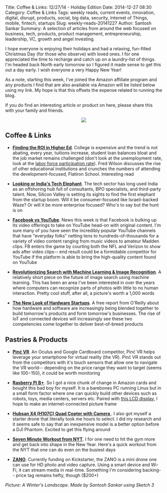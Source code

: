 Title: Coffee & Links: 12/27/14 - Holiday Edition
Date: 2014-12-27 08:30
Category: Coffee & Links
Tags: weekly reads, current events, innovation, digital, disrupt, products, social, big data, security, Internet of Things, mobile, fintech, startups
Slug: weekly-reads-20141227
Author: Santosh Sankar
Summary: A selection of articles from around the web focused on business, tech, products, product management, entrepreneurship, leadership, VC, growth and angel investing.

I hope everyone is enjoying their holidays and had a relaxing, fun-filled Christmas Day (for those who observe) with loved ones. I for one appreciated the time to recharge and catch up on a laundry-list of things. I'm headed back North early tomorrow so I figured it made sense to get this out a day early. I wish everyone a very Happy New Year!

As a note, starting this week, I've joined the Amazon affiliate program and any products I find that are also available via Amazon will be listed below using my link. My hope is that this offsets the expense related to running the blog.

If you do find an interesting article or product on here, please share this with your family and friends.

<p align = "center"><img src="/../../../../images/winterLandscape.png">
</p>

## Coffee & Links

* **<a href = "http://avc.com/2014/12/finding-roi-in-higher-education/" target="_blank">Finding the ROI in Higher Ed</a>**. College is expensive and the trend is not abating, every year, tuitions increase, student loan balances bloat and the job market remains challenged (don't look at the unemployment rate, look at the <a href="http://data.bls.gov/timeseries/LNS11300000" target="_blank">labor force participation rate</a>). Fred Wilson discusses the rise of other educational institutions and crunches the numbers of attending the development-focused, Flatiron School. Interesting read 

* **<a href = "http://blogs.wsj.com/indiarealtime/2014/12/23/silicon-valley-looks-for-billion-dollar-ideas-in-india/?mg=blogs-wsj&url=http%253A%252F%252Fblogs.wsj.com%252Findiarealtime%252F2014%252F12%252F23%252Fsilicon-valley-looks-for-billion-dollar-ideas-in-india" target="_blank">Looking or India's Tech Elephant</a>**. The tech sector has long used India as an offshoring hub full of consultants, BPO specialists, and third-party talent. Now, Silicon Valley is setting its sights to find the first elephant from the startup boom. Will it be consumer-focused like Israeli-backed Waze? Or will it be more enterprise focused? Who's to say but the hunt is on

* **<a href = "https://gigaom.com/2014/12/24/facebook-opens-new-front-in-video-battle-with-youtube-and-twitter/" target="_blank">Facebook vs YouTube</a>**. News this week is that Facebook is bulking up its video offerings to take on YouTube head-on with original content. I'm sure many of you have seen the incredibly popular YouTube channels that have "everyday folks" netting tens to hundreds-of-thousands for a variety of video content ranging from music videos to amateur Madden clips. FB enters the game by courting both the NFL and Verizon to show ads after video clips-- end result could be a formidable competitor for YouTube if the platform is able to bring the high-quality content found on YouTube

* **<a href = "http://www.techradar.com/us/news/world-of-tech/how-machine-learning-and-image-recognition-could-revolutionise-search-1277547" target="_blank">Revolutionizing Search with Machine Learning & Image Recognition</a>**. A relatively short piece on the future of image search using machine learning. This has been an area I've been interested in over the years where computers can recognize parts of photos with little to no human interaction. Pretty cool stuff, after all, a picture's worth a 1,000 words

* **<a href = "http://radar.oreilly.com/2014/12/hardware-start-ups-now-look-a-lot-like-software-start-ups.html" target="_blank">The New Look of Hardware Startups</a>**. A free report from O'Reilly about how hardware and software are increasingly being blended together to build tomorrow's products and form tomorrow's businesses. The rise of IoT and connected devices will increasingly see these two competencies come together to deliver best-of-breed products

## Pastries & Products

* **<a href = "https://www.indiegogo.com/projects/pinc-vr-a-virtual-world-in-your-pocket" target="_blank">Pinć VR</a>**. An Oculus and Google Cardboard competitor, Pinć VR helps leverage your smartphone for virtual reality (the VR). Pinć VR stands out from the competitors with it's touch sensors that allow one to navigate the VR world-- depending on the price range they want to target (seems like $100-$150), it could be worth monitoring

* **<a href = "http://www.amazon.com/gp/product/B00G1PNG54/ref=as_li_qf_sp_asin_il_tl?ie=UTF8&camp=1789&creative=9325&creativeASIN=B00G1PNG54&linkCode=as2&tag=dynathouforan-20&linkId=DSIJ3PZB67WTLOCL" target="_blank">Rasberry Pi B+</a>**. So I got a nice chunk of change in Amazon cards and bought this bad boy for myself. It is a barebones PC running Linux but in a small form factor where one can quickly build other devices such as robots, toys, media centers, servers etc. Paired with <a href = "http://amzn.to/1xkIkPW" target="_blank">this LCD display</a>, I hope to make an internet-connected picture frame

* **<a href = "http://amzn.to/1vws631" target="_blank">Hubsan X4 (H107C) Quad Copter with Camera </a>**. I also got myself a starter drone that literally took me hours to select. I did my research and it seems safe to say that an inexpensive model is a better option before a DJI Phantom. Excited to get this flying around

* **<a href = "http://well.blogs.nytimes.com/projects/workouts/" target="_blank">Seven Minute Workout from NYT</a>**. I for one need to hit the gym more and get back into shape in the New Year. Here's a quick workout from the NYT that one can do even on the busiest days  

* **<a href = "https://www.kickstarter.com/projects/torquing/zano-autonomous-intelligent-swarming-nano-drone?ref=category" target="_blank">ZANO</a>**. Currently funding on Kickstarter, the ZANO is a mini drone one can use for HD photo and video capture. Using a smart device and Wi-Fi, it can stream media in real-time. Something I'm considering backing-- price tag remains hefty, though ($200+)

*Picture: A Winter's Landscape. Made by Santosh Sankar using Sketch 3*